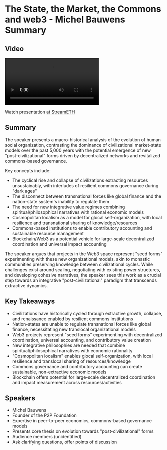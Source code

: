 # The State, the Market, the Commons and web3 - Michel Bauwens Summary

## Video
<video controls>
<source src="https://vod-cdn.lp-playback.studio/raw/jxf4iblf6wlsyor6526t4tcmtmqa/catalyst-vod-com/hls/b8adzohorh9lhbqp/index.m3u8" type="application/x-mpegURL">
  Your browser does not support the video tag.
</video>

Watch presentation [at StreamETH](https://streameth.org/edge_city/watch?session=671223d450c4a854800a8ce5)

## Summary
The speaker presents a macro-historical analysis of the evolution of human social organization, contrasting the dominance of civilizational market-state models over the past 5,000 years with the potential emergence of new "post-civilizational" forms driven by decentralized networks and revitalized commons-based governance.

Key concepts include:

- The cyclical rise and collapse of civilizations extracting resources unsustainably, with interludes of resilient commons governance during "dark ages"
- The disconnect between transnational forces like global finance and the nation-state system's inability to regulate them
- The need for new integrative value regimes combining spiritual/philosophical narratives with rational economic models
- Cosmopolitan localism as a model for glocal self-organization, with local resilience and transnational sharing of knowledge/resources
- Commons-based institutions to enable contributory accounting and sustainable resource management
- Blockchain/Web3 as a potential vehicle for large-scale decentralized coordination and universal impact accounting

The speaker argues that projects in the Web3 space represent "seed forms" experimenting with these new organizational models, akin to monastic communities preserving knowledge between civilizational cycles. While challenges exist around scaling, negotiating with existing power structures, and developing cohesive narratives, the speaker sees this work as a crucial step towards an integrative "post-civilizational" paradigm that transcends extractive dynamics.

## Key Takeaways
- Civilizations have historically cycled through extractive growth, collapse, and renaissance enabled by resilient commons institutions
- Nation-states are unable to regulate transnational forces like global finance, necessitating new translocal organizational models
- Web3 projects represent "seed forms" experimenting with decentralized coordination, universal accounting, and contributory value creation
- New integrative philosophies are needed that combine spiritual/philosophical narratives with economic rationality
- "Cosmopolitan localism" enables glocal self-organization, with local resilience and translocal sharing of resources/knowledge
- Commons governance and contributory accounting can create sustainable, non-extractive economic models
- Blockchain offers potential for large-scale decentralized coordination and impact measurement across resources/activities

## Speakers
- Michel Bauwens
- Founder of the P2P Foundation
- Expertise in peer-to-peer economics, commons-based governance models
- Presents core thesis on evolution towards "post-civilizational" forms
- Audience members (unidentified)
- Ask clarifying questions, offer points of discussion

